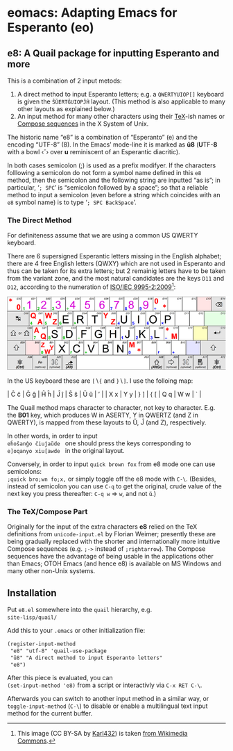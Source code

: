 # eomacs: Adapting Emacs for Esperanto (eo)

##  e8: A Quail package for inputting Esperanto and more
This is a combination of 2 input metods:

1. A direct method to input Esperanto letters; e.g. a `QWERTYUIOP[]`
   keyboard is given the `ŜŬERTĜUIOPĴĤ` layout. (This method is also
   applicable to many other layouts as explained below.)
2. An input method for many other characters using their [TeX](https://en.wikipedia.org/wiki/TeX)-ish names
   or [Compose sequences](https://en.wikipedia.org/wiki/Compose_key) in the X System of Unix.

The historic name “e8” is a combination of “Esperanto” (e) and the encoding “UTF-8” (8).
In the Emacs’ mode-line it is marked as **ŭ8** (**U**TF-**8** with a bowl ‹˘›
over **u** reminiscent of an Esperantic diacritic).

In both cases semicolon (;) is used as a prefix modifyer. If the
characters folllowing a semicolon do not form a symbol name defined in
this `e8` method, then the semicolon and the following string are
inputted “as is”; in particular, ‘`; SPC`’ is “semicolon followed by a
space”; so that a reliable method to input a semicolon (even before a
string which coincides with an ``e8`` symbol name) is to type ‘`; SPC BackSpace`’.

### The Direct Method
For definiteness assume that we are using a common US QWERTY keyboard.

There are 6 supersigned Esperantic letters missing in the English
alphabet; there are 4 free English letters (QWXY) which are not used
in Esperanto and thus can be taken for its extra letters; but 2
remainig letters have to be taken from the variant zone, and the most
natural candidates are the keys `D11` and `D12`, according to the
numeration of [ISO/IEC 9995-2:2009](https://en.wikipedia.org/wiki/ISO/IEC_9995)[^1 ]:

![Standard Keyboard Alphanumeric Section](doc/Keyboard-alphanumeric-section-ISOIEC-9995-2-2009-with-amd1-2012.png)

In the US keyboard these are `[`∖`{` and `}`∖`]`. I use the folloing map:

| Ĉ ĉ | Ĝ ĝ | Ĥ ĥ | Ĵ ĵ | Ŝ ŝ | Ŭ ŭ | ʼ |
| X x | Y y | } ] | { [ | Q q | W w | ` |

The Quail method maps character to character, not key to character.
E.g. the **B01** key, which produces W in ASERTY, Y in QWERTZ (and Z in
QWERTY), is mapped from these layouts to Ŭ, Ĵ (and Z), respectively.

In other words, in order to input\
   `eĥoŝanĝo ĉiuĵaŭde`   one should press the keys corresponding to\
   `e]oqanyo xiu[awde`   in the original layout.

Conversely, in order to input `quick brown fox` from e8 mode one can use
semicolons:\
   `;quick bro;wn fo;x,`
or simply toggle off the e8 mode with ``C‑\``. (Besides, instead of
semicolon you can use `C‑q` to get the original, crude value of the next key
you press thereafter: `C‑q w` ⇒ `w`, and not `ŭ`.)

### The TeX/Compose Part

Originally for the input of the extra characters **e8** relied on the TeX
definitions from `unicode-input.el` by Florian Weimer; presently these
are being gradually replaced with the shorter and internationally more
intuitive Compose sequences (e.g. `;->` instead of `;rightarrow`). The
Compose sequences have the advantage of being usable in the
applications other than Emacs; OTOH Emacs (and hence e8) is available
on MS Windows and many other non-Unix systems.

## Installation

Put `e8.el` somewhere into the `quail` hierarchy, e.g.\
`site-lisp/quail/`

Add this to your `.emacs` or other initialization file:
```lang-lisp
(register-input-method
 "e8" "utf-8" 'quail-use-package
 "ŭ8" "A direct method to input Esperanto letters"
 "e8")
```
After this piece is evaluated, you can\
`(set-input-method 'e8)`
from a script or interactivly via `C-x RET C-\`.

Afterwards you can switch to another input method in a similar way, or
`toggle-input-method` (``C‑\``) to disable or enable a multilingual text input
method for the current buffer.



[^1]: This image (CC BY-SA by [Karl432](https://commons.wikimedia.org/wiki/User:Karl432)) is taken [from Wikimedia Commons](https://commons.wikimedia.org/wiki/File:Keyboard-alphanumeric-section-ISOIEC-9995-2-2009-with-amd1-2012.png).

